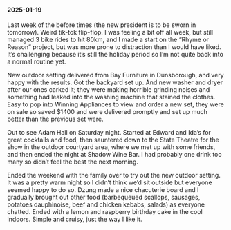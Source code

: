 #### 2025-01-19

Last week of the before times (the new president is to be sworn in tomorrow). Weird tik-tok flip-flop. I was feeling a bit off all week, but still managed 3 bike rides to hit 80km, and I made a start on the “Rhyme or Reason” project, but was more prone to distraction than I would have liked. It’s challenging because it’s still the holiday period so I’m not quite back into a normal routine yet.

New outdoor setting delivered from Bay Furniture in Dunsborough, and very happy with the results. Got the backyard set up. And new washer and dryer after our ones carked it; they were making horrible grinding noises and something had leaked into the washing machine that stained the clothes. Easy to pop into Winning Appliances to view and order a new set, they were on sale so saved $1400 and were delivered promptly and set up much better than the previous set were.

Out to see Adam Hall on Saturday night. Started at Edward and Ida’s for great cocktails and food, then sauntered down to the State Theatre for the show in the outdoor courtyard area, where we met up with some friends, and then ended the night at Shadow Wine Bar. I had probably one drink too many so didn’t feel the best the next morning.

Ended the weekend with the family over to try out the new outdoor setting. It was a pretty warm night so I didn’t think we’d sit outside but everyone seemed happy to do so. Dzung made a nice chacuterie board and I gradually brought out other food (barbequeued scallops, sausages, potatoes dauphinoise, beef and chicken kebabs, salads) as everyone chatted. Ended with a lemon and raspberry birthday cake in the cool indoors. Simple and cruisy, just the way I like it.